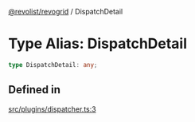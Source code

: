 [@revolist/revogrid](README.md) / DispatchDetail

# Type Alias: DispatchDetail

```ts
type DispatchDetail: any;
```

## Defined in

[src/plugins/dispatcher.ts:3](https://github.com/revolist/revogrid/blob/786bfc578aeb724125d022c69d878eb830c54a23/src/plugins/dispatcher.ts#L3)

